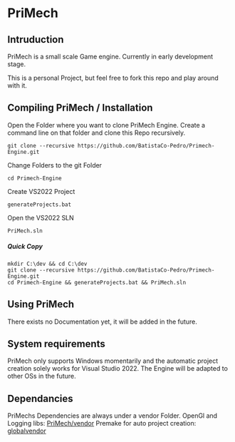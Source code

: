 # PriMech

## Intruduction

PriMech is a small scale Game engine.
Currently in early development stage.

This is a personal Project, but feel free to fork this repo and play around with it.

## Compiling PriMech / Installation

Open the Folder where you want to clone PriMech Engine.
Create a command line on that folder and clone this Repo recursively.
```console 
git clone --recursive https://github.com/BatistaCo-Pedro/Primech-Engine.git
```

Change Folders to the git Folder
```console 
cd Primech-Engine
```

Create VS2022 Project
```console 
generateProjects.bat
```

Open the VS2022 SLN
```console 
PriMech.sln
```

##### Quick Copy
```console 
mkdir C:\dev && cd C:\dev
git clone --recursive https://github.com/BatistaCo-Pedro/Primech-Engine.git
cd Primech-Engine && generateProjects.bat && PriMech.sln
```

## Using PriMech

There exists no Documentation yet, it will be added in the future.

## System requirements

PriMech only supports Windows momentarily and the automatic project creation solely works for Visual Studio 2022. 
The Engine will be adapted to other OSs in the future.

## Dependancies

PriMechs Dependencies are always under a vendor Folder.
OpenGl and Logging libs: [PriMech/vendor](https://github.com/BatistaCo-Pedro/Primech-Engine/tree/master/PriMech/vendor)
Premake for auto project creation: [globalvendor](https://github.com/BatistaCo-Pedro/Primech-Engine/tree/master/globalVendor)
